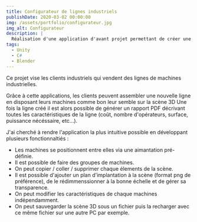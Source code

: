 ```yaml
---
title: Configurateur de lignes industriels
publishDate: 2020-03-02 00:00:00
img: /assets/portfolio/configurateur.jpg
img_alt: Configurateur
description: |
  Réalisation d'une application d'avant projet permettant de créer une ligne industrielle en 3D et d'obtenir son rapport détaillé.
tags:
  - Unity
  - C#
  - Blender
---
```


Ce projet vise les clients industriels qui vendent des lignes de machines industrielles.

Grâce à cette applications, les clients peuvent assembler une nouvelle ligne en disposant leurs machines comme bon leur semble sur la scène 3D
Une fois la ligne créé il est alors possible de générer un rapport PDF décrivant toutes les caractéristiques de la ligne (coût, nombre d'opérateurs, surface, puissance nécéssaire, etc...).

J'ai cherché à rendre l'application la plus intuitive possible en développant plusieurs fonctionnaltiés :
* Les machines se positionnent entre elles via une aimantation pré-définie.
* Il est possible de faire des groupes de machines.
* On peut copier / coller / supprimer chaque élements de la scène.
* Il est possible d'ajouter un plan d'implantation à la scène (format png de préférence), de le rédimmenssionner à la bonne échelle et de gérer sa transparence.
* On peut modifier les caractéristiques de chaque machines indépendamment.
* On peut sauvegarder la scène 3D sous un fichier puis la recharger avec ce même fichier sur une autre PC par exemple.

